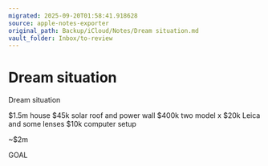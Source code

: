 ```yaml
---
migrated: 2025-09-20T01:58:41.918628
source: apple-notes-exporter
original_path: Backup/iCloud/Notes/Dream situation.md
vault_folder: Inbox/to-review
---
```

# Dream situation

Dream situation

$1.5m house 
$45k solar roof and power wall
$400k two model x
$20k Leica and some lenses 
$10k computer setup

~$2m

GOAL
